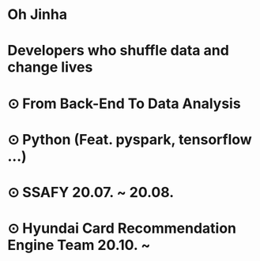 #
# Oh Jinha
# Developers who shuffle data and change lives
# 

# ⊙ From Back-End To Data Analysis
# ⊙ Python (Feat. pyspark, tensorflow ...)

# ⊙ SSAFY 20.07. ~ 20.08.
# ⊙ Hyundai Card Recommendation Engine Team 20.10. ~
